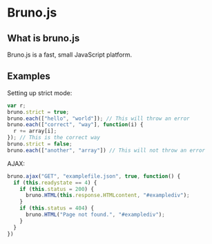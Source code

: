 # Bruno.js

## What is bruno.js

Bruno.js is a fast, small JavaScript platform.

## Examples

Setting up strict mode:

```js
var r;
bruno.strict = true;
bruno.each(["hello", "world"]); // This will throw an error
bruno.each(["correct", "way"], function(i) {
  r += array[i];
}); // This is the correct way
bruno.strict = false;
bruno.each(["another", "array"]) // This will not throw an error
```

AJAX:

```js
bruno.ajax("GET", "examplefile.json", true, function() {
  if (this.readystate == 4) {
    if (this.status = 200) {
      bruno.HTML(this.response.HTMLcontent, "#examplediv");
    }
    if (this.status = 404) {
      bruno.HTML("Page not found.", "#examplediv");
    }
  }
})
```

